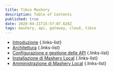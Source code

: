 ```yaml
---
title: Tibco Mashery
description: Table of Contents
published: true
date: 2020-04-21T15:57:07.626Z
tags: mashery, api, gateway, cloud, tibco
---
```


- [Introduzione](/integration/tibcomashery/intro)
{.links-list}
- [Architettura](/integration/tibcomashery/architecture)
{.links-list}
- [Configurazione e gestione delle API](/integration/tibcomashery/apimanagement)
{.links-list}
- [Installazione di Mashery Local](/integration/tibcomashery/mlinstallation)
{.links-list}
- [Amministrazione di Mashery Local](/integration/tibcomashery/mladministration)
{.links-list}